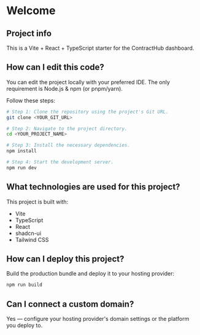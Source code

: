 # Welcome

## Project info

This is a Vite + React + TypeScript starter for the ContractHub dashboard.

## How can I edit this code?

You can edit the project locally with your preferred IDE. The only requirement is Node.js & npm (or pnpm/yarn).

Follow these steps:

```sh
# Step 1: Clone the repository using the project's Git URL.
git clone <YOUR_GIT_URL>

# Step 2: Navigate to the project directory.
cd <YOUR_PROJECT_NAME>

# Step 3: Install the necessary dependencies.
npm install

# Step 4: Start the development server.
npm run dev
```

## What technologies are used for this project?

This project is built with:

- Vite
- TypeScript
- React
- shadcn-ui
- Tailwind CSS

## How can I deploy this project?

Build the production bundle and deploy it to your hosting provider:

```sh
npm run build
```

## Can I connect a custom domain?

Yes — configure your hosting provider's domain settings or the platform you deploy to.
